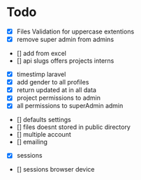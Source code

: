 # Todo

-   [x] Files Validation for uppercase extentions
-   [x] remove super admin from admins
-   [] add from excel
-   [] api slugs offers projects interns
-   [x] timestimp laravel
-   [x] add gender to all profiles
-   [x] return updated at in all data
-   [x] project permissions to admin
-   [x] all permissions to superAdmin admin
-   [] defaults settings
-   [] files doesnt stored in public directory
-   [] multiple account
-   [] emailing
-   [x] sessions
-   [] sessions browser device
